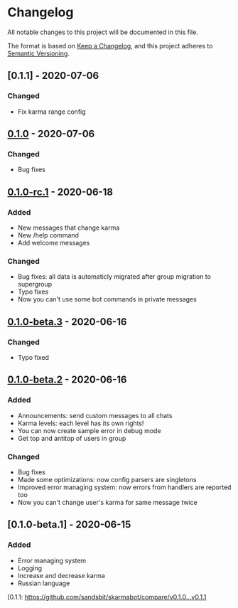 # Changelog
All notable changes to this project will be documented in this file.

The format is based on [Keep a Changelog](https://keepachangelog.com/en/1.0.0/),
and this project adheres to [Semantic Versioning](https://semver.org/spec/v2.0.0.html).

## [0.1.1] - 2020-07-06
### Changed
- Fix karma range config

## [0.1.0] - 2020-07-06
### Changed
- Bug fixes

## [0.1.0-rc.1] - 2020-06-18
### Added
- New messages that change karma
- New /help command
- Add welcome messages
### Changed
- Bug fixes: all data is automaticly migrated after group migration to supergroup
- Typo fixes
- Now you can't use some bot commands in private messages

## [0.1.0-beta.3] - 2020-06-16
### Changed
- Typo fixed

## [0.1.0-beta.2] - 2020-06-16
### Added
- Announcements: send custom messages to all chats
- Karma levels: each level has its own rights!
- You can now create sample error in debug mode
- Get top and antitop of users in group
### Changed
- Bug fixes
- Made some optimizations: now config parsers are singletons
- Improved error managing system: now errors from handlers are reported too
- Now you can't change user's karma for same message twice
## [0.1.0-beta.1] - 2020-06-15
### Added
- Error managing system
- Logging
- Increase and decrease karma
- Russian language

[0.1.0-beta.2]: https://github.com/sandsbit/skarmabot/compare/v0.1.0-beta.1...v0.1.0-beta.2
[0.1.0-beta.3]: https://github.com/sandsbit/skarmabot/compare/v0.1.0-beta.2...v0.1.0-beta.3
[0.1.0-rc.1]: https://github.com/sandsbit/skarmabot/compare/v0.1.0-beta.3...v0.1.0-rc.1
[0.1.0]: https://github.com/sandsbit/skarmabot/compare/v0.1.0-rc.1...v0.1.0
[0.1.1: https://github.com/sandsbit/skarmabot/compare/v0.1.0...v0.1.1
